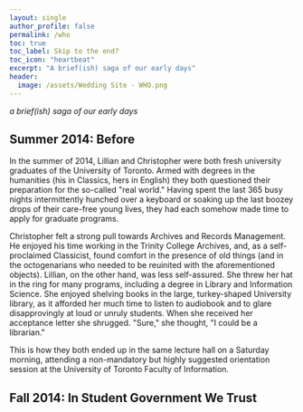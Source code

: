 ```yaml
---
layout: single
author_profile: false
permalink: /who
toc: true
toc_label: Skip to the end?
toc_icon: "heartbeat"
excerpt: "A brief(ish) saga of our early days" 
header: 
  image: /assets/Wedding Site - WHO.png
---
```

*a brief(ish) saga of our early days*

## Summer 2014: Before

In the summer of 2014, Lillian and Christopher were both fresh university graduates of the University of Toronto. Armed with degrees in the humanities (his in Classics, hers in English) they both questioned their preparation for the so-called "real world." Having spent the last 365 busy nights intermittently hunched over a keyboard or soaking up the last boozey drops of their care-free young lives, they had each somehow made time to apply for graduate programs. 

Christopher felt a strong pull towards Archives and Records Management. He enjoyed his time working in the Trinity College Archives, and, as a self-proclaimed Classicist, found comfort in the presence of old things (and in the octogenarians who needed to be reuinited with the aforementioned objects). Lillian, on the other hand, was less self-assured. She threw her hat in the ring for many programs, including a degree in Library and Information Science. She enjoyed shelving books in the large, turkey-shaped University library, as it afforded her much time to listen to audiobook and to glare disapprovingly at loud or unruly students. When she received her acceptance letter she shrugged. "Sure," she thought, "I could be a librarian."

This is how they both ended up in the same lecture hall on a Saturday morning, attending a non-mandatory but highly suggested orientation session at the University of Toronto Faculty of Information. 

## Fall 2014: In Student Government We Trust 

